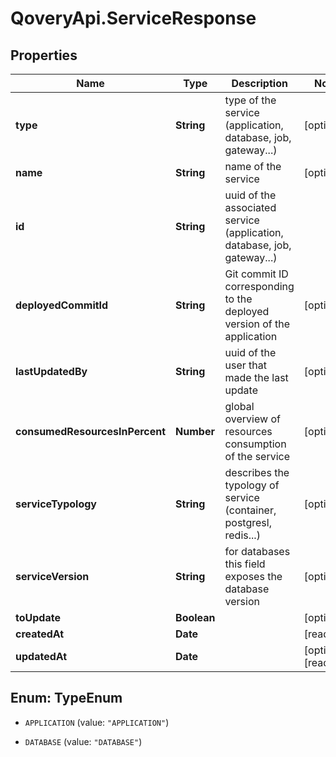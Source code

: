 # QoveryApi.ServiceResponse

## Properties

Name | Type | Description | Notes
------------ | ------------- | ------------- | -------------
**type** | **String** | type of the service (application, database, job, gateway...) | [optional] 
**name** | **String** | name of the service | [optional] 
**id** | **String** | uuid of the associated service (application, database, job, gateway...) | 
**deployedCommitId** | **String** | Git commit ID corresponding to the deployed version of the application | [optional] 
**lastUpdatedBy** | **String** | uuid of the user that made the last update | [optional] 
**consumedResourcesInPercent** | **Number** | global overview of resources consumption of the service | [optional] 
**serviceTypology** | **String** | describes the typology of service (container, postgresl, redis...) | [optional] 
**serviceVersion** | **String** | for databases this field exposes the database version | [optional] 
**toUpdate** | **Boolean** |  | [optional] 
**createdAt** | **Date** |  | [readonly] 
**updatedAt** | **Date** |  | [optional] [readonly] 



## Enum: TypeEnum


* `APPLICATION` (value: `"APPLICATION"`)

* `DATABASE` (value: `"DATABASE"`)




